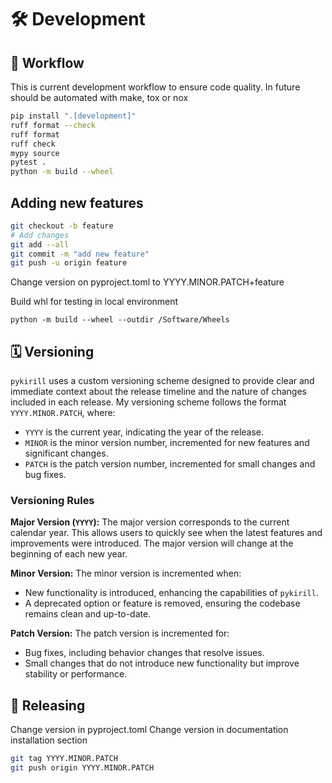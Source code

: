 # 🛠️ Development

## 🔄 Workflow

This is current development workflow to ensure code quality. In future should be automated with make, tox or nox

```bash
pip install ".[development]"
ruff format --check
ruff format
ruff check
mypy source
pytest .
python -m build --wheel
```

## Adding new features

```bash
git checkout -b feature
# Add changes
git add --all
git commit -m "add new feature"
git push -u origin feature
```

Change version on pyproject.toml to YYYY.MINOR.PATCH+feature

Build whl for testing in local environment

```
python -m build --wheel --outdir /Software/Wheels
```

## 🗓️ Versioning

`pykirill` uses a custom versioning scheme designed to provide clear and immediate context about the release timeline and the nature of changes included in each release. My versioning scheme follows the format `YYYY.MINOR.PATCH`, where:

- `YYYY` is the current year, indicating the year of the release.
- `MINOR` is the minor version number, incremented for new features and significant changes.
- `PATCH` is the patch version number, incremented for small changes and bug fixes.

### Versioning Rules

**Major Version (`YYYY`):**
The major version corresponds to the current calendar year. This allows users to quickly see when the latest features and improvements were introduced. The major version will change at the beginning of each new year.

**Minor Version:**
The minor version is incremented when:

- New functionality is introduced, enhancing the capabilities of `pykirill`.
- A deprecated option or feature is removed, ensuring the codebase remains clean and up-to-date.

**Patch Version:**
The patch version is incremented for:

- Bug fixes, including behavior changes that resolve issues.
- Small changes that do not introduce new functionality but improve stability or performance.

## 🚀 Releasing

Change version in pyproject.toml
Change version in documentation installation section

```bash
git tag YYYY.MINOR.PATCH
git push origin YYYY.MINOR.PATCH
```